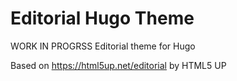 # Editorial Hugo Theme

WORK IN PROGRSS Editorial theme for Hugo

Based on https://html5up.net/editorial by HTML5 UP

